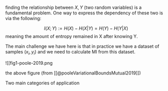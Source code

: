 finding the relationship between $X,Y$ (two random variables) is a fundamental problem.
One way to express the dependency of these two is via the following:

$$
I(X;Y) := H(X) - H(X|Y) = H(Y) - H(Y|X)
$$
meaning the amount of entropy remained in X after knowing Y.

The main challenge we have here is that in practice we have a dataset of samples ${(x_i,y_i)}$ and we need to calculate MI from this dataset.

![[fig1-poole-2019.png

the above figure (from [[@pooleVariationalBoundsMutual2019]])



Two main categories of application 



